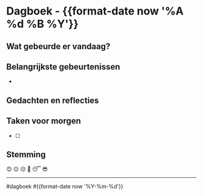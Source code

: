 # Dagboek - {{format-date now '%A %d %B %Y'}}

## Wat gebeurde er vandaag?

## Belangrijkste gebeurtenissen

- 

## Gedachten en reflecties

## Taken voor morgen

- [ ] 

## Stemming

😊 😐 😔 😤 😴 😎

---

#dagboek #{{format-date now '%Y-%m-%d'}}